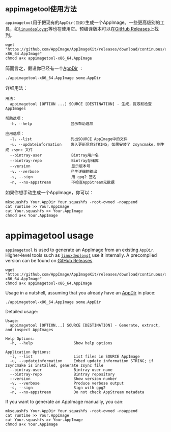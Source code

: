 ## appimagetool使用方法

`appimagetool`用于把现有的`AppDir(目录)`生成一个AppImage。一些更高级别的工具，如[`linuxdeployqt`](https://github.com/probonopd/linuxdeployqt)等也在使用它。预编译版本可以在[GitHub Releases](https://github.com/AppImage/AppImageKit/releases)上找到。

```
wget "https://github.com/AppImage/AppImageKit/releases/download/continuous/appimagetool-x86_64.AppImage"
chmod a+x appimagetool-x86_64.AppImage
```

简而言之，假设你已经有一个[AppDir](https://github.com/AppImage/AppImageSpec/blob/master/draft.md#appdir) ：

```
./appimagetool-x86_64.AppImage some.AppDir
```

详细用法：
```
用法：
  appimagetool [OPTION ...] SOURCE [DESTINATION] - 生成，提取和检查AppImages

帮助选项：
  -h，--help                 显示帮助选项

应用选项：
  -l，--list                 列出SOURCE AppImage中的文件
  -u，--updateinformation    嵌入更新信息STRING; 如果安装了 zsyncmake，则生成 zsync 文件
  --bintray-user             Bintray用户名
  --bintray-repo             Bintray存储库
  --version                  显示版本号
  -v，--verbose              产生详细的输出
  -s, --sign                 用 gpg2 签名
  -n, --no-appstream         不检查AppStream元数据
```

如果你想手动生成一个AppImage，你可以：

```
mksquashfs Your.AppDir Your.squashfs -root-owned -noappend
cat runtime >> Your.AppImage
cat Your.squashfs >> Your.AppImage
chmod a+x Your.AppImage
```

# appimagetool usage

`appimagetool` is used to generate an AppImage from an existing `AppDir`. Higher-level tools such as [`linuxdeployqt`](https://github.com/probonopd/linuxdeployqt) use it internally. A precompiled version can be found on [GitHub Releases](https://github.com/AppImage/AppImageKit/releases).

```
wget "https://github.com/AppImage/AppImageKit/releases/download/continuous/appimagetool-x86_64.AppImage"
chmod a+x appimagetool-x86_64.AppImage
```

Usage in a nutshell, assuming that you already have an [AppDir](https://github.com/AppImage/AppImageSpec/blob/master/draft.md#appdir) in place:

```
./appimagetool-x86_64.AppImage some.AppDir
```

Detailed usage:
```
Usage:
  appimagetool [OPTION...] SOURCE [DESTINATION] - Generate, extract, and inspect AppImages

Help Options:
  -h, --help                  Show help options

Application Options:
  -l, --list                  List files in SOURCE AppImage
  -u, --updateinformation     Embed update information STRING; if zsyncmake is installed, generate zsync file
  --bintray-user              Bintray user name
  --bintray-repo              Bintray repository
  --version                   Show version number
  -v, --verbose               Produce verbose output
  -s, --sign                  Sign with gpg2
  -n, --no-appstream          Do not check AppStream metadata
```

If you want to generate an AppImage manually, you can:

```
mksquashfs Your.AppDir Your.squashfs -root-owned -noappend
cat runtime >> Your.AppImage
cat Your.squashfs >> Your.AppImage
chmod a+x Your.AppImage
```